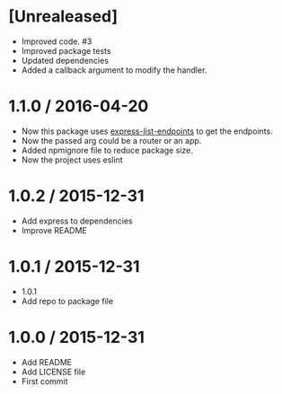 # [Unrealeased]

  * Improved code. #3
  * Improved package tests
  * Updated dependencies
  * Added a callback argument to modify the handler.

# 1.1.0 / 2016-04-20

  * Now this package uses [express-list-endpoints](https://github.com/AlbertoFdzM/express-list-endpoints) to get the endpoints.
  * Now the passed arg could be a router or an app.
  * Added npmignore file to reduce package size.
  * Now the project uses eslint

# 1.0.2 / 2015-12-31

  * Add express to dependencies
  * Improve README

# 1.0.1 / 2015-12-31

  * 1.0.1
  * Add repo to package file

# 1.0.0 / 2015-12-31

  * Add README
  * Add LICENSE file
  * First commit
